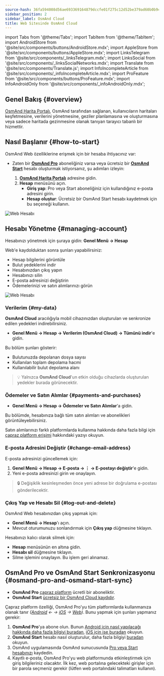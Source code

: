 ```yaml
---
source-hash: 36fa594008d56ae693369164879dccfe01f275c12d52be379ad60b0b9c264d67
sidebar_position: 2
sidebar_label: OsmAnd Cloud
title: Web Sitesinde OsmAnd Cloud
---
```

import Tabs from '@theme/Tabs';
import TabItem from '@theme/TabItem';
import AndroidStore from '@site/src/components/buttons/AndroidStore.mdx';
import AppleStore from '@site/src/components/buttons/AppleStore.mdx';
import LinksTelegram from '@site/src/components/_linksTelegram.mdx';
import LinksSocial from '@site/src/components/_linksSocialNetworks.mdx';
import Translate from '@site/src/components/Translate.js';
import InfoIncompleteArticle from '@site/src/components/_infoIncompleteArticle.mdx';
import ProFeature from '@site/src/components/buttons/ProFeature.mdx';
import InfoAndroidOnly from '@site/src/components/_infoAndroidOnly.mdx';


<InfoIncompleteArticle/>

## Genel Bakış {#overview}

[OsmAnd Harita Portalı](https://osmand.net/map), OsmAnd tarafından sağlanan, kullanıcıların haritaları keşfetmesine, verilerini yönetmesine, geziler planlamasına ve oluşturmasına veya sadece haritada gezinmesine olanak tanıyan tarayıcı tabanlı bir hizmettir.



## Nasıl Başlanır {#how-to-start}

OsmAnd Web özelliklerine erişmek için bir hesaba ihtiyacınız var:

- Zaten bir [**OsmAnd Pro**](../personal/osmand-cloud.md#login) aboneliğiniz varsa veya ücretsiz bir [**OsmAnd Start**](../personal/osmand-cloud.md#osmand-start) hesabı oluşturmak istiyorsanız, şu adımları izleyin:

  1. [**OsmAnd Harita Portalı**](https://osmand.net/map) adresine gidin.
  2. **Hesap** menüsünü açın.
     - **Giriş yap**: Pro veya Start aboneliğiniz için kullandığınız e-posta adresini girin.
     - **Hesap oluştur**: Ücretsiz bir OsmAnd Start hesabı kaydetmek için bu seçeneği kullanın.

![Web Hesabı](@site/static/img/web/web_account.png)

## Hesabı Yönetme {#managing-account}

Hesabınızı yönetmek için şuraya gidin:
**Genel Menü → Hesap**

Web'e kaydolduktan sonra şunları yapabilirsiniz:

- Hesap bilgilerini görüntüle
- Bulut yedeklerini indir
- Hesabınızdan çıkış yapın
- Hesabınızı silin
- E-posta adresinizi değiştirin
- Ödemelerinizi ve satın alımlarınızı görün

![Web Hesabı](@site/static/img/web/web_account_2.png)

### Verilerim {#my-data}

**OsmAnd Cloud** aracılığıyla mobil cihazınızdan oluşturulan ve senkronize edilen yedekleri indirebilirsiniz.

- **Genel Menü → Hesap → Verilerim (OsmAnd Cloud) → Tümünü indir**'e gidin.

Bu bölüm şunları gösterir:

- Bulutunuzda depolanan dosya sayısı
- Kullanılan toplam depolama hacmi
- Kullanılabilir bulut depolama alanı

> 💡 Yalnızca **OsmAnd Cloud**'un etkin olduğu cihazlarda oluşturulan yedekler burada görünecektir.

### Ödemeler ve Satın Alımlar {#payments-and-purchases}

- **Genel Menü → Hesap → Ödemeler ve Satın Alımlar**'a gidin.

Bu bölümde, hesabınıza bağlı tüm satın alımları ve abonelikleri görüntüleyebilirsiniz.

Satın alımlarınızı farklı platformlarda kullanma hakkında daha fazla bilgi için [çapraz platform erişimi](../purchases/cross.md) hakkındaki yazıyı okuyun.

### E-posta Adresini Değiştir {#change-email-address}

E-posta adresinizi güncellemek için:

1. **Genel Menü → Hesap → E-posta → ⋮ → E-postayı değiştir**'e gidin.
2. Yeni e-posta adresinizi girin ve onaylayın.

> 🔒 Değişiklik kesinleşmeden önce yeni adrese bir doğrulama e-postası gönderilecektir.

### Çıkış Yap ve Hesabı Sil {#log-out-and-delete}

OsmAnd Web hesabınızdan çıkış yapmak için:

- **Genel Menü → Hesap**'ı açın.
- Mevcut oturumunuzu sonlandırmak için **Çıkış yap** düğmesine tıklayın.

Hesabınızı kalıcı olarak silmek için:

- **Hesap** menüsünün en altına gidin.
- **Hesabı sil** düğmesine tıklayın.
- Silme işlemini onaylayın. Bu işlem geri alınamaz.


## OsmAnd Pro ve OsmAnd Start Senkronizasyonu {#osmand-pro-and-osmand-start-sync}

- **OsmAnd Pro** [çapraz platform](../troubleshooting/setup.md#initial-setup) ücretli bir aboneliktir.
- **OsmAnd Start** [ücretsiz bir OsmAnd Cloud kaydıdır](https://osmand.net/blog/start).

Çapraz platform özelliği, OsmAnd Pro'yu tüm platformlarda kullanmanıza olanak tanır *([Android](../purchases/android.md) ← → [iOS](../purchases/ios.md) → [Web](https://www.osmand.net/map))*. Bunu yapmak için şunları yapmanız gerekir:

1. **OsmAnd Pro**'ya abone olun. Bunun [Android için nasıl yapılacağı hakkında daha fazla bilgiyi buradan](../purchases/android.md#how-to-buy), [iOS için ise buradan](../purchases/ios.md#how-to-buy) okuyun.
2. **OsmAnd Start** hesabı nasıl oluşturulur, daha fazla bilgiyi [buradan](https://osmand.net/blog/start#how-to-create-an-account) okuyun.
3. OsmAnd uygulamasında OsmAnd sunucusunda [Pro veya Start hesabınızı](/docs/user/personal/osmand-cloud/#cross-platform) kaydedin.
4. Kayıtlı e-posta, OsmAnd Pro'yu web platformunda etkinleştirmek için giriş bilgileriniz olacaktır. İlk kez, web portalına gelecekteki girişler için bir parola seçmeniz gerekir (lütfen web portalındaki talimatları kullanın).


<!--

- Enter your *email* and *password* for [osmand.net/map](https://osmand.net/map/).

![View OsmAnd Web activation](@site/static/img/web/web_pro_activation.png)  

- Your data, such as tracks (OsmAnd Pro) and favorites(OsmAnd Pro and OsmAnd Start), will appear in the menu after you log in. They are available for display on the map. But you need [to sync this data](https://osmand.net/docs/user/personal/osmand-cloud#last-sync) from your devices.

![View OsmAnd Web data](@site/static/img/web/web_data.png)  

- To *DOWNLOAD BACKUP* from [OsmAnd Cloud](https://osmand.net/docs/user/personal/osmand-cloud), click the login field. On the login field you can see files info (total files number, total files size, cloud storage used) and account info (subscription type, start time and expire time of your subscription).

![View OsmAnd Web backup file](@site/static/img/web/web_backup_file.png)  

Choose needed files for downloading, `.zip` or `.osf` format of downloaded files and click *DOWNLOAD BACKUP* button:

![View OsmAnd Web backup file](@site/static/img/web/web_backup_file_1.png)  

There is also a button to *logout* of the account.  

- *LOGOUT*, *DELETE YOUR ACCOUNT* or *Change email* you find on the login field too. For opening *DELETE YOUR ACCOUNT* or *Change email* you need to click *Dangerous area*.

![View OsmAnd Web backup file](@site/static/img/web/web_backup_file_2.png)  


## Cloud data {#cloud-data}

[Tracks and Favorites](web-map.md#tracks).

## Map style {#map-style}

In this section of the menu, you can change the map style. You can read more about how to do this in the article [Vector Maps (Map Styles)](../map/vector-maps.md) for the OsmAnd app. The settings in the web version are no different.  
**Some examples:**

- Nautical map style

![OsmAnd Web Map Style](@site/static/img/web/web_map_style_nautical.png)

- Topo map style

![OsmAnd Web Favorites add](@site/static/img/web/web_map_style_topo.png)
-->